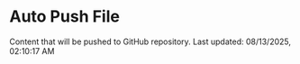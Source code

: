 # Auto Push File

Content that will be pushed to GitHub repository.
Last updated: 08/13/2025, 02:10:17 AM
